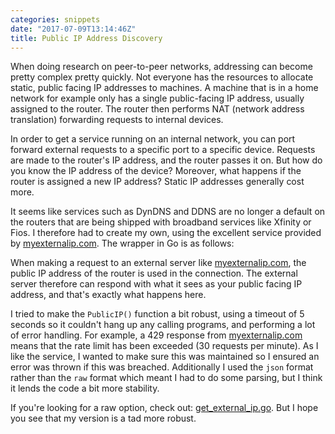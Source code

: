 ```yaml
---
categories: snippets
date: "2017-07-09T13:14:46Z"
title: Public IP Address Discovery
---
```


When doing research on peer-to-peer networks, addressing can become pretty complex pretty quickly. Not everyone has the resources to allocate static, public facing IP addresses to machines. A machine that is in a home network for example only has a single public-facing IP address, usually assigned to the router. The router then performs NAT (network address translation) forwarding requests to internal devices.

In order to get a service running on an internal network, you can port forward external requests to a specific port to a specific device. Requests are made to the router's IP address, and the router passes it on. But how do you know the IP address of the device? Moreover, what happens if the router is assigned a new IP address? Static IP addresses generally cost more.

It seems like services such as DynDNS and DDNS are no longer a default on the routers that are being shipped with broadband services like Xfinity or Fios. I therefore had to create my own, using the excellent service provided by [myexternalip.com](http://myexternalip.com/). The wrapper in Go is as follows:

<script src="https://gist.github.com/bbengfort/433efb610e964076d170bd8fced949e7.js"></script>

When making a request to an external server like [myexternalip.com](http://myexternalip.com/), the public IP address of the router is used in the connection. The external server therefore can respond with what it sees as your public facing IP address, and that's exactly what happens here.

I tried to make the `PublicIP()` function a bit robust, using a timeout of 5 seconds so it couldn't hang up any calling programs, and performing a lot of error handling. For example, a 429 response from [myexternalip.com](http://myexternalip.com/) means that the rate limit has been exceeded (30 requests per minute). As I like the service, I wanted to make sure this was maintained so I ensured an error was thrown if this was breached. Additionally I used the `json` format rather than the `raw` format which meant I had to do some parsing, but I think it lends the code a bit more stability.

If you're looking for a raw option, check out: [get_external_ip.go](https://gist.github.com/jniltinho/9788121). But I hope you see that my version is a tad more robust.
